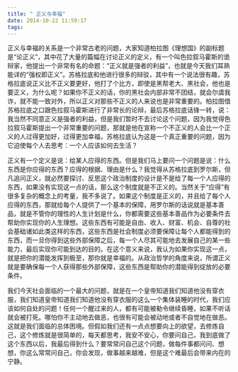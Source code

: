```yaml
---
title: " 正义与幸福"
date: 2014-10-22 11:59:17
tags:
---
```


正义与幸福的关系是一个非常古老的问题，大家知道柏拉图《理想国》的副标题是“论正义”，其中花了大量的篇幅在讨论正义的定义，有一个叫色拉叙马霍斯的诡辩家，他提出一个非常有名的命题：“正义就是强者的利益”，也就是今天我们耳熟能详的“强权即正义”。苏格拉底和他进行很多的辩驳，其中有一个说法很有趣，苏格拉底说正义比不正义要更好，他打了个比方，即使是黑帮老大、黑社会，他也是要正义，为什么呢？如果你不正义的话，你的黑社会内部非常不团结，就会尔虞我诈，就不能一致对外，所以正义对那些不正义的人来说也是非常重要的。柏拉图借苏格拉底之口跟色拉叙马霍斯进行了非常长的论辩，最后苏格拉底话锋一转，说：我当然不同意正义是强者的利益，但是我们暂时不去讨论这个问题，因为我觉得色拉叙马霍斯提出一个非常重要的问题，那就是他在宣称一个不正义的人会比一个正义的人过得更加好，过得更加幸福，苏格拉底认为这是一个真正重要的问题，因为它迫使每个人去思考：一个人应该如何去生活？ 

正义有一个定义是说：给某人应得的东西。但是我们马上要问一个问题是说：什么东西是你应得的东西？应得的根据、理由是什么？我觉得从苏格拉底到罗尔斯，但凡追问正义，就必然要探讨、反思这个政治制度的设计是不是给了每一个人应得的东西，如果没有实现这一点的话，那么这个制度就是不正义的。当然关于“应得”有很多复杂的概念上的考量，我不多说了。如果这个制度是正义的，并且给了每个人应得的东西，那就给每个人提供了一个基本的保障，用罗尔斯的话说就是基本善品，就是不管你的理性的人生计划是什么，你都需要这些基本善品作为必要条件去帮助你实现你的人生理想。这些东西有可能是自由、收入、财富、机会、自尊的社会基础诸如此类这样的东西，这些东西是社会制度必须要保障让每个人都能得到的东西，而一旦你得到这些外部保障之后，每一个人尽其可能地去发展自己的某一些能力，最后实现你可能到达的目的。在这个意义来说，我认为如果你实现这一点，就是把你的潜能发挥到极至，那你就是幸福的。从政治哲学的角度来说，所谓正义就是要确保每一个人获得那些外部保障，这些东西是帮助你的潜能得到绽放的必要条件。 

我们今天社会面临的一个最大的问题，就是在一个皇帝知道我们知道他没有穿衣服，我们知道皇帝知道我们知道他没有穿衣服的这么一个集体装睡的时代，我们应该如何自处的问题！任何一个醒过来的人，都有可能被勒令继续昏睡，如果不听话就会被打死。哪怕你不主动地去做恶，也很有可能会被动地或者不自觉地在做恶。这就是我们面临的总体困境。但假如我们还有一点点想要向上的欲望，去修炼自己，这个修炼就是很简单的，每天都思考，我安不安心，你要问自己，我到底做了这个东西以后，我最后得到什么？要常常问自己这个问题，做每件事都问问、想想，你这么常常问自己，你会发现，做事越来越难，但是这个难最后会带来内在的宁静。